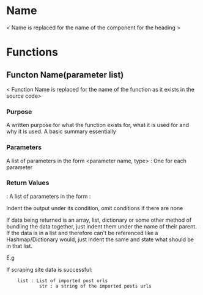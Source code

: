 # Name
< Name is replaced for the name of the
component for the heading >
# Functions

## Functon Name(parameter list)
< Function Name is replaced for the name
of the function as it exists in the
source code>

### Purpose
A written purpose for what the function
exists for, what it is used for and why
it is used. A basic summary essentially

### Parameters

A list of parameters in the form
<parameter name, type> : <description>
One for each parameter

### Return Values
<condition for the values to be returned> :
        A list of parameters in the form
        <type> : <description>

Indent the output under its condition, omit conditions if there are
none

If data being returned is an array, list,
dictionary or some other method of
bundling the data together, just indent
them under the name of their parent. If
the data is in a list and therefore can't
be referenced like a Hashmap/Dictionary
would, just indent the same and state
what should be in that list.

E.g

If scraping site data is successful:

        list : List of imported post urls
                str : a string of the imported posts urls
